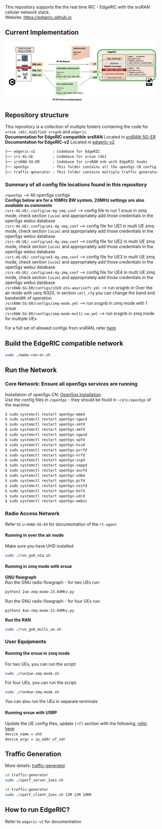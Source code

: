 This repository supports the the real time RIC - EdgeRIC with the srsRAN cellular network stack.  
Website: https://edgeric.github.io  
## Current Implementation 
![Image 1](./images/ER-09-09-24.png "This is image ER")  

## Repository structure
This repository is a collection of multiple folders containing the code for ``srsue (4G)``, ``modified srsgnb`` and ``edgeric``    
**Documentation for EdgeRIC compatible srsRAN** Located in [srsRAN-5G-ER](https://github.com/ucsdwcsng/srsRAN-5G-ER/tree/main)   
**Documentation for EdgeRIC-v2** Located in [edgeric-v2](https://github.com/ucsdwcsng/EdgeRIC-v2/tree/master)     
  
```bash
├── edgeric-v2        : Codebase for EdgeRIC
├── srs-4G-UE         : Codebase for srsue (4G)
├── srsRAN-5G-ER      : Codebase for srsRAN enb with EdgeRIC hooks 
├── open5gs           : This folder contains all the open5gs CN config files used in this repository
├── traffic-generator : This folder contains multiple traffic generator modules      
```

### Summary of all config file locations found in this repository
``/open5gs`` --> All open5gs configs  
**Configs below are for a 10MHz BW system, 20MHz settings are also available as comments**  
``/srs-4G-UE/.config/ue-4g-zmq.conf`` --> config file to run 1 srsue in zmq mode, check section ``[usim]`` and appropriately add those credentials in the open5gs webui database        
``/srs-4G-UE/.config/ue1-4g-zmq.conf`` --> config file for UE1 in multi UE zmq mode, check section ``[usim]`` and appropriately add those credentials in the open5gs webui database        
``/srs-4G-UE/.config/ue2-4g-zmq.conf`` --> config file for UE2 in multi UE zmq mode, check section ``[usim]`` and appropriately add those credentials in the open5gs webui database     
``/srs-4G-UE/.config/ue3-4g-zmq.conf`` --> config file for UE3 in multi UE zmq mode, check section ``[usim]`` and appropriately add those credentials in the open5gs webui database     
``/srs-4G-UE/.config/ue4-4g-zmq.conf`` --> config file for UE4 in multi UE zmq mode, check section ``[usim]`` and appropriately add those credentials in the open5gs webui database     
``/srsRAN-5G-ER/configs/n320-ota-amarisoft.yml`` --> run srsgnb in Over the air mode with usrp N320, in section ``cell_cfg`` you can change the band and bandwidth of operation      
``/srsRAN-5G-ER/configs/zmq-mode.yml`` --> run srsgnb in zmq mode with 1 srsue     
``/srsRAN-5G-ER/configs/zmq-mode-multi-ue.yml`` --> run srsgnb in zmq mode for multiple UEs     

For a full set of allowed configs from srsRAN, refer [here](https://docs.srsran.com/projects/project/en/latest/user_manuals/source/config_ref.html)

## Build the EdgeRIC compatible network
```bash
sudo ./make-ran-er.sh
```
## Run the Network
### Core Network: Ensure all open5gs services are running  
Installation of open5gs CN: [Open5gs installation](https://open5gs.org/open5gs/docs/guide/01-quickstart/)    
Use the config files in ``/open5gs`` - they should be fould in ``~/etc/open5gs`` of the machine 
```bash
$ sudo systemctl restart open5gs-mmed
$ sudo systemctl restart open5gs-sgwcd
$ sudo systemctl restart open5gs-smfd
$ sudo systemctl restart open5gs-amfd
$ sudo systemctl restart open5gs-sgwud
$ sudo systemctl restart open5gs-upfd
$ sudo systemctl restart open5gs-hssd
$ sudo systemctl restart open5gs-pcrfd
$ sudo systemctl restart open5gs-nrfd
$ sudo systemctl restart open5gs-scpd
$ sudo systemctl restart open5gs-seppd
$ sudo systemctl restart open5gs-ausfd
$ sudo systemctl restart open5gs-udmd
$ sudo systemctl restart open5gs-pcfd
$ sudo systemctl restart open5gs-nssfd
$ sudo systemctl restart open5gs-bsfd
$ sudo systemctl restart open5gs-udrd
$ sudo systemctl restart open5gs-webui
```
### Radio Access Network
Refer to ``srsRAN-5G-ER`` for documentation of the ``rt-agent`` 
#### Running in over the air mode 
Make sure you have UHD installed 
```bash
sudo ./run_gnb_ota.sh
```

#### Running in zmq mode with srsue

**GNU flowgraph**  
Run the GNU radio flowgraph - for two UEs run:
```bash
python3 2ue-zmq-mode-23.04Mhz.py
```
Run the GNU radio flowgraph - for four UEs run:
```bash
python3 4ue-zmq-mode-23.04Mhz.py
```
**Run the RAN**
```bash
sudo ./run_gnb_multi_ue.sh
```
### User Equipments
#### Running the srsue in zmq mode
For two UEs, you can run the script:
```bash
sudo ./run2ue-zmq-mode.sh
```
For four UEs, you can run the script:
```bash
sudo ./run4ue-zmq-mode.sh
```
You can also run the UEs in separate terminals

#### Running srsue with USRP
Update the UE config files, update ``[rf]`` section with the following, [refer here](https://docs.srsran.com/projects/project/en/latest/tutorials/source/srsUE/source/index.html#over-the-air-setup):  
``device_name = uhd``  
``device_args = ip_addr_of_sdr`` 

## Traffic Generation
More details: [traffic-generator](https://github.com/ushasigh/srsran-edgeric-5g/tree/main/traffic-generator)
```bash
cd traffic-generator
sudo ./iperf_server_2ues.sh
```

```bash
cd traffic-generator
sudo ./iperf_client_2ues.sh 13M 13M 1000
```

## How to run EdgeRIC?
Refer to ``edgeric-v2`` for documentation
